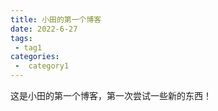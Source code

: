 ```yaml
---
title: 小田的第一个博客
date: 2022-6-27
tags:
 - tag1
categories:
 -  category1
---
```


这是小田的第一个博客，第一次尝试一些新的东西！
